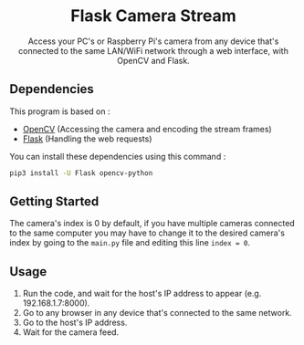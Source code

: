 <h1 align="center">Flask Camera Stream</h1>
<p align="center">
Access your PC's or Raspberry Pi's camera from any device that's connected to the same LAN/WiFi network through a web 
interface, with OpenCV and Flask.
</p>

## Dependencies

This program is based on :
* [OpenCV](https://github.com/opencv/opencv-python) (Accessing the camera and encoding the stream frames)
* [Flask](https://github.com/pallets/flask) (Handling the web requests)

You can install these dependencies using this command :
```Bash
pip3 install -U Flask opencv-python
```

## Getting Started
The camera's index is 0 by default, if you have multiple cameras connected to the same computer you may have to change 
it to the desired camera's index by going to the `main.py` file and editing this line `index = 0`.

## Usage
1. Run the code, and wait for the host's IP address to appear (e.g. 192.168.1.7:8000).
2. Go to any browser in any device that's connected to the same network.
3. Go to the host's IP address.
4. Wait for the camera feed.
